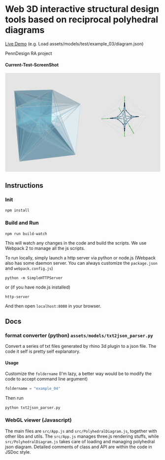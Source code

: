 Web 3D interactive structural design tools based on reciprocal polyhedral diagrams
======================

[Live Demo](https://shrekshao.github.io/Polyhedron3D/)
(e.g. Load assets/models/test/example_03/diagram.json)

PennDesign RA project

#### Current-Test-ScreenShot
![](img/test5.png)

## Instructions

### Init

```
npm install
```

### Build and Run

```
npm run build-watch
```

This will watch any changes in the code and build the scripts. 
We use Webpack 2 to manage all the js scripts.

To run locally, simply launch a http server via python or node.js (Webpack also has some daemon server. You can always customize the `package.json` and `webpack.config.js`)

```
python -m SimpleHTTPServer
```

or (if you have node.js installed)

```
http-server
```

And then open `localhost:8080` in your browser.

## Docs

### format converter (python) `assets/models/txt2json_parser.py`

Convert a series of txt files generated by rhino 3d plugin to a json file. The code it self is pretty self explanatory. 

#### Usage

Customize the `foldername` (I'm lazy, a better way would be to modify the code to accept command line argument)

```python
foldername = "example_04"
```

Then run

```
python txt2json_parser.py
```


### WebGL viewer (Javascript)

The main files are `src/App.js` and `src/PolyhedralDiagram.js`, together with other libs and utils. The `src/App.js` manages three.js rendering stuffs, while `src/PolyhedralDiagram.js` takes care of loading and managing polyhedral json diagram. Detailed comments of class and API are within the code in JSDoc style. 
